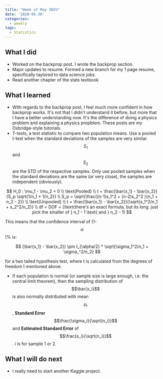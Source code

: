 ```yaml
---
title: "Week of May 30th"
date: '2020-05-30'
categories:
  - weekly
tags:
  - Statistics
---
```


## What I did

* Worked on the backprop post. I wrote the backprop section.
* Major updates to resume. Formed a new branch for my 1 page resume, specifically taylored to data science jobs.
* Read another chapter of the stats textbook

## What I learned

* With regards to the backprop post, I feel much more confident in how backprop works. It's not that I didn't understand it before, but more that I have a better understanding now. It's the difference of doing a physics problem and explaining a physics propblem. These posts are my Oxbridge-style tutorials.
* T-tests, a test statistic to compare two population means. Use a pooled t-test when the standard deviations of the samples are very similar. $$S_1$$ and $$S_2$$ are the STD of the respective samples. Only use pooled samples when the standard deviations are the same (or very close), the samples are independent (obviously).

$$
H_0 : \mu_1 - \mu_2 = 0 \\
\text{Pooled} \\
t = \frac{\bar{x_1} - \bar{x_2}}{S_p \sqrt{1/n_1 + 1/n_2}} \\
S_p = \sqrt{\frac{(n-1)s_1^2 + (n-2)s_2^2 }{n_1 + n_2 - 2}} \\
\text{Unpooled} \\
t = \frac{\bar{x_1} - \bar{x_2}}{\sqrt{s_1^2/n_1 + s_2^2/n_2}} \\
df = DOF = (\text{there's an exact formula, but its long. just pick the smaller of } n_1 - 1 \text{ and } n_2 - 1)
$$

This means that the confidence interval of (1-$$\alpha$$)% is:

$$
(\bar{x_1} - \bar{x_2}) \pm t_{\alpha/2} * \sqrt{\sigma_1^2/n_1 + \sigma_^2/n_2}
$$

for a two tailed hypothesis test, where t is calculated from the degrees of freedom I mentioned above.

* If each population is normal (or sample size is large enough, i.e. the central limit theorem), then the sampling distribution of $$\bar{x_i}$$ is also normally distributed with mean $$\mu_i$$, **Standard Error** $$\frac{\sigma_i}{\sqrt{n_i}}$$ and **Estimated Standard Error** of $$\frac{s_i}{\sqrt{n_i}}$$. i is for sample 1 or 2.

## What I will do next

* I really need to start another Kaggle project.
